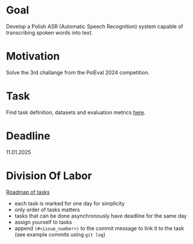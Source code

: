 # Goal

Develop a Polish ASR (Automatic Speech Recognition) system capable of transcribing spoken words into text.

# Motivation

Solve the 3rd challange from the PolEval 2024 competition.

# Task

Find task definition, datasets and evaluation metrics [here](https://beta.poleval.pl/challenge/2024-asr-bigos).

# Deadline

11.01.2025

# Division Of Labor

[Roadmap of tasks](https://github.com/users/wojciechmro/projects/2/views/4)

- each task is marked for one day for simplicity
- only order of tasks matters
- tasks that can be done asynchronously have deadline for the same day
- assign yourself to tasks
- append `(#<issue_number>)` to the commit message to link it to the task (see example commits using `git log`)

